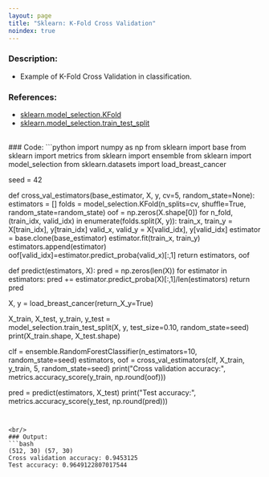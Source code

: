 ```yaml
---
layout: page
title: "Sklearn: K-Fold Cross Validation"
noindex: true
---
```



### Description:
- Example of K-Fold Cross Validation in classification.

### References:
- [sklearn.model_selection.KFold](https://scikit-learn.org/stable/modules/generated/sklearn.model_selection.KFold.html)
- [sklearn.model_selection.train_test_split](https://scikit-learn.org/stable/modules/generated/sklearn.model_selection.train_test_split.html)


<br/>
### Code:
```python
import numpy as np
from sklearn import base
from sklearn import metrics
from sklearn import ensemble
from sklearn import model_selection
from sklearn.datasets import load_breast_cancer

seed = 42

def cross_val_estimators(base_estimator, X, y, cv=5, random_state=None):
    estimators = []
    folds = model_selection.KFold(n_splits=cv, shuffle=True, 
                                  random_state=random_state)
    oof = np.zeros(X.shape[0])
    for n_fold, (train_idx, valid_idx) in enumerate(folds.split(X, y)):
        train_x, train_y = X[train_idx], y[train_idx]
        valid_x, valid_y = X[valid_idx], y[valid_idx]
        estimator = base.clone(base_estimator)
        estimator.fit(train_x, train_y)
        estimators.append(estimator)
        oof[valid_idx]=estimator.predict_proba(valid_x)[:,1]
    return estimators, oof


def predict(estimators, X):
    pred = np.zeros(len(X))
    for estimator in estimators:
        pred += estimator.predict_proba(X)[:,1]/len(estimators)
    return pred


X, y = load_breast_cancer(return_X_y=True)

X_train, X_test, y_train, y_test = \
    model_selection.train_test_split(X, y, test_size=0.10, random_state=seed)
print(X_train.shape, X_test.shape)


clf = ensemble.RandomForestClassifier(n_estimators=10, random_state=seed)
estimators, oof = cross_val_estimators(clf, X_train, y_train, 5, 
                                       random_state=seed)
print("Cross validation accuracy:", 
      metrics.accuracy_score(y_train, np.round(oof)))

pred = predict(estimators, X_test)
print("Test accuracy:", metrics.accuracy_score(y_test, np.round(pred)))

```


<br/>
### Output:
```bash
(512, 30) (57, 30)
Cross validation accuracy: 0.9453125
Test accuracy: 0.9649122807017544
```

